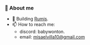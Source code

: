 ### 🗿 About me

<!--
**misaelvillaverde/misaelvillaverde** is a ✨ _special_ ✨ repository because its `README.md` (this file) appears on your GitHub profile.

Here are some ideas to get you started:

- 🔭 I’m currently working on ...
- 🌱 I’m currently learning ...
- 👯 I’m looking to collaborate on ...
- 🤔 I’m looking for help with ...
- 💬 Ask me about ...
- 📫 How to reach me: ...
- 😄 Pronouns: ...
- ⚡ Fun fact: none
-->

- 🚪 Building [Rumis](https://rumis.app?ref=github-misael).
- 📫 How to reach me: 
  - discord: babywonton.
  - email: [misaelvilla10@gmail.com](mailto:misaelvilla10@gmail.com)

<!-- 
[Website](https://potifar.dev) • [Linkedin](https://www.linkedin.com/in/misael-villaverde/)
-->

<!-- 
• [Turing Resume](https://matching.turing.com/developer-resume/9d6cbf1d8153847665bf32b5fde24d5df3a45fe11a5a25)
-->
